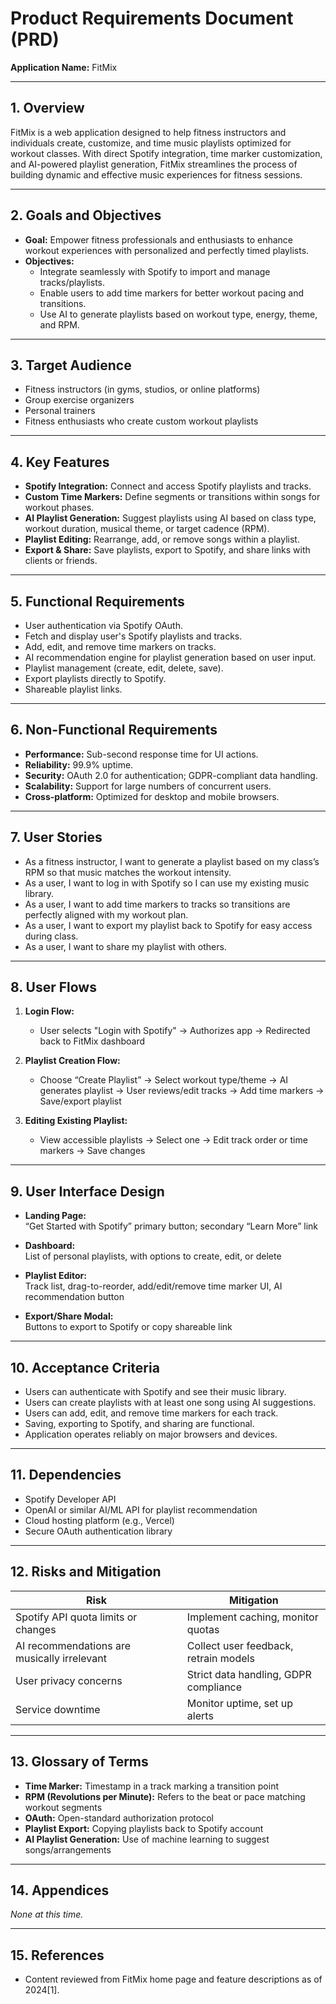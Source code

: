 # Product Requirements Document (PRD)

**Application Name:** FitMix

---

## 1. Overview

FitMix is a web application designed to help fitness instructors and individuals create, customize, and time music playlists optimized for workout classes. With direct Spotify integration, time marker customization, and AI-powered playlist generation, FitMix streamlines the process of building dynamic and effective music experiences for fitness sessions.

---

## 2. Goals and Objectives

- **Goal:** Empower fitness professionals and enthusiasts to enhance workout experiences with personalized and perfectly timed playlists.
- **Objectives:**
  - Integrate seamlessly with Spotify to import and manage tracks/playlists.
  - Enable users to add time markers for better workout pacing and transitions.
  - Use AI to generate playlists based on workout type, energy, theme, and RPM.

---

## 3. Target Audience

- Fitness instructors (in gyms, studios, or online platforms)
- Group exercise organizers
- Personal trainers
- Fitness enthusiasts who create custom workout playlists

---

## 4. Key Features

- **Spotify Integration:** Connect and access Spotify playlists and tracks.
- **Custom Time Markers:** Define segments or transitions within songs for workout phases.
- **AI Playlist Generation:** Suggest playlists using AI based on class type, workout duration, musical theme, or target cadence (RPM).
- **Playlist Editing:** Rearrange, add, or remove songs within a playlist.
- **Export & Share:** Save playlists, export to Spotify, and share links with clients or friends.

---

## 5. Functional Requirements

- User authentication via Spotify OAuth.
- Fetch and display user's Spotify playlists and tracks.
- Add, edit, and remove time markers on tracks.
- AI recommendation engine for playlist generation based on user input.
- Playlist management (create, edit, delete, save).
- Export playlists directly to Spotify.
- Shareable playlist links.

---

## 6. Non-Functional Requirements

- **Performance:** Sub-second response time for UI actions.
- **Reliability:** 99.9% uptime.
- **Security:** OAuth 2.0 for authentication; GDPR-compliant data handling.
- **Scalability:** Support for large numbers of concurrent users.
- **Cross-platform:** Optimized for desktop and mobile browsers.

---

## 7. User Stories

- As a fitness instructor, I want to generate a playlist based on my class’s RPM so that music matches the workout intensity.
- As a user, I want to log in with Spotify so I can use my existing music library.
- As a user, I want to add time markers to tracks so transitions are perfectly aligned with my workout plan.
- As a user, I want to export my playlist back to Spotify for easy access during class.
- As a user, I want to share my playlist with others.

---

## 8. User Flows

1. **Login Flow:**  
   - User selects "Login with Spotify" → Authorizes app → Redirected back to FitMix dashboard

2. **Playlist Creation Flow:**  
   - Choose “Create Playlist” → Select workout type/theme → AI generates playlist → User reviews/edit tracks → Add time markers → Save/export playlist

3. **Editing Existing Playlist:**  
   - View accessible playlists → Select one → Edit track order or time markers → Save changes

---

## 9. User Interface Design

- **Landing Page:**  
  “Get Started with Spotify” primary button; secondary “Learn More” link

- **Dashboard:**  
  List of personal playlists, with options to create, edit, or delete

- **Playlist Editor:**  
  Track list, drag-to-reorder, add/edit/remove time marker UI, AI recommendation button

- **Export/Share Modal:**  
  Buttons to export to Spotify or copy shareable link

---

## 10. Acceptance Criteria

- Users can authenticate with Spotify and see their music library.
- Users can create playlists with at least one song using AI suggestions.
- Users can add, edit, and remove time markers for each track.
- Saving, exporting to Spotify, and sharing are functional.
- Application operates reliably on major browsers and devices.

---

## 11. Dependencies

- Spotify Developer API
- OpenAI or similar AI/ML API for playlist recommendation
- Cloud hosting platform (e.g., Vercel)
- Secure OAuth authentication library

---

## 12. Risks and Mitigation

| Risk                                        | Mitigation                             |
|----------------------------------------------|----------------------------------------|
| Spotify API quota limits or changes          | Implement caching, monitor quotas      |
| AI recommendations are musically irrelevant  | Collect user feedback, retrain models  |
| User privacy concerns                        | Strict data handling, GDPR compliance  |
| Service downtime                             | Monitor uptime, set up alerts          |

---

## 13. Glossary of Terms

- **Time Marker:** Timestamp in a track marking a transition point
- **RPM (Revolutions per Minute):** Refers to the beat or pace matching workout segments
- **OAuth:** Open-standard authorization protocol
- **Playlist Export:** Copying playlists back to Spotify account
- **AI Playlist Generation:** Use of machine learning to suggest songs/arrangements

---

## 14. Appendices

_None at this time._

---

## 15. References

- Content reviewed from FitMix home page and feature descriptions as of 2024[1].
